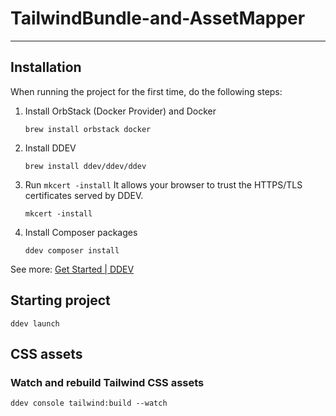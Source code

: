 # TailwindBundle-and-AssetMapper

---

## Installation

When running the project for the first time, do the following steps:

1. Install OrbStack (Docker Provider) and Docker

    ```shell
    brew install orbstack docker
    ```

2. Install DDEV

    ```shell
    brew install ddev/ddev/ddev
    ```

3. Run `mkcert -install`
   It allows your browser to trust the HTTPS/TLS certificates served by DDEV.

    ```shell
    mkcert -install
    ```

4. Install Composer packages

    ```shell
    ddev composer install
    ```

See more: [Get Started | DDEV](https://ddev.com/get-started/)

## Starting project

```shell
ddev launch
```

## CSS assets

### Watch and rebuild Tailwind CSS assets

```shell
ddev console tailwind:build --watch
```
